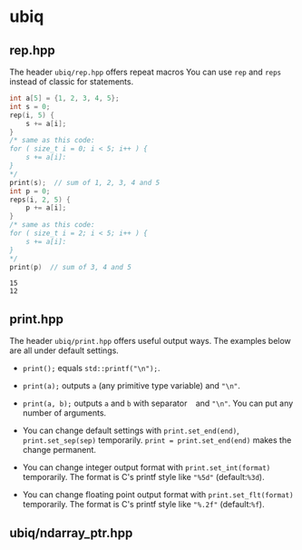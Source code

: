 # ubiq

## rep.hpp

The header `ubiq/rep.hpp` offers repeat macros
You can use `rep` and `reps` instead of classic for statements.

```cpp:rep_example.cpp
int a[5] = {1, 2, 3, 4, 5};
int s = 0;
rep(i, 5) {
    s += a[i];
}
/* same as this code:
for ( size_t i = 0; i < 5; i++ ) {
    s += a[i]:
}
*/
print(s);  // sum of 1, 2, 3, 4 and 5
int p = 0;
reps(i, 2, 5) {
    p += a[i];
}
/* same as this code:
for ( size_t i = 2; i < 5; i++ ) {
    s += a[i]:
}
*/
print(p)  // sum of 3, 4 and 5
```

```txt:rep_example_out
15
12
```




## print.hpp

The header `ubiq/print.hpp` offers useful output ways.
The examples below are all under default settings.

* `print();` equals `std::printf("\n");`.

* `print(a);` outputs `a` (any primitive type variable) and `"\n"`.

* `print(a, b);` outputs `a` and `b` with separator ` ` and `"\n"`.
You can put any number of arguments.

* You can change default settings with `print.set_end(end)`, `print.set_sep(sep)` temporarily.
`print = print.set_end(end)` makes the change permanent.

* You can change integer output format with `print.set_int(format)` temporarily.
The format is C's printf style like `"%5d"` (default:`%3d`).

* You can change floating point output format with `print.set_flt(format)` temporarily.
The format is C's printf style like `"%.2f"` (default:`%f`).


## ubiq/ndarray\_ptr.hpp


